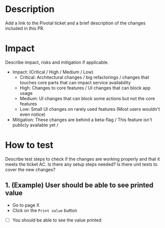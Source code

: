 # Description
Add a link to the Pivotal ticket and a brief description of the changes included in this PR.

# Impact
Describe impact, risks and mitigation if applicable.
- Impact: (Critical / High / Medium / Low)
    - Critical: Architectural changes / big refactorings / changes that touches core parts that can impact service availability
    - High: Changes to core features / UI changes that can block app usage
    - Medium: UI changes that can block some actions but not the core features
    - Low: Small UI changes on rarely used features (Most users wouldn't even notice)
- Mitigation: These changes are behind a beta-flag / This feature isn't publicly available yet /  

# How to test
Describe test steps to check if the changes are working properly and that it meets the ticket AC.
Is there any setup steps needed?
Is there unit tests to cover the new changes?

## 1. (Example) User should be able to see printed value
- Go to page X
- Click on the `Print value` button
- [ ] You should be able to see the value printed